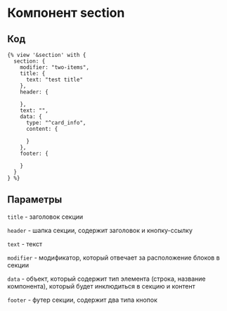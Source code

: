 # Компонент section

## Код

```twig
{% view '&section' with {
  section: {
    modifier: "two-items",
    title: {
      text: "test title"
    },
    header: {

    },
    text: "",
    data: {
      type: "^card_info",
      content: {

      }
    },
    footer: {

    }
  }
} %}
```

## Параметры

`title` - заголовок секции

`header` - шапка секции, содержит заголовок и кнопку-ссылку

`text` - текст

`modifier` - модификатор, который отвечает за расположение блоков в секции

`data` - объект, который содержит тип элемента (строка, название компонента), который будет инклюдиться в секцию и контент

`footer` - футер секции, содержит два типа кнопок